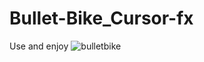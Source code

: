 # Bullet-Bike_Cursor-fx
Use and enjoy
![bulletbike](https://github.com/Prashant419/Bullet-Bike_Cursor-fx/assets/97109392/e8cd7b4a-0417-47c0-866c-e8fdf0582541)
